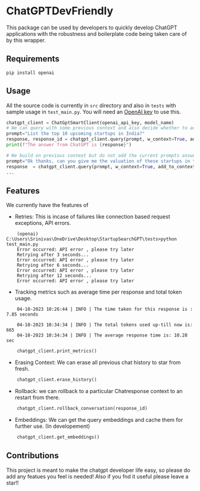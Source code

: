 # ChatGPTDevFriendly


This package can be used by developers to quickly develop ChatGPT applications with the robustness 
and boilerplate code being taken care of by this wrapper.

## Requirements 
`pip install openai`

## Usage 

All the source code is currently in `src` directory and also in `tests` with sample usage in `test_main.py`. You will need an [OpenAI key](https://platform.openai.com/account/api-keys
) to use this. 

```python
chatgpt_client = ChatGptSmartClient(openai_api_key, model_name)
# We can query with some previous context and also decide whether to add a prompts answer to the context
prompt="List the top 10 upcoming startups in India?"
response, response_id = chatgpt_client.query(prompt, w_context=True, add_to_context=True)
print(f"The answer from ChatGPT is {response}")

# We build on previous context but do not add the current prompts answer to context
prompt="Ok thanks, can you give me the valuation of these startups in tabular format"
response  = chatgpt_client.query(prompt, w_context=True, add_to_context=False)
...

```

## Features
We currently have the features of
- Retries: This is incase of failures like connection based request exceptions, API errors.
```
    (openai) C:\Users\Srinivas\OneDrive\Desktop\StartupSearchGPT\tests>python test_main.py
    Error occurred: API error , please try later
    Retrying after 3 seconds...
    Error occurred: API error , please try later
    Retrying after 6 seconds...
    Error occurred: API error , please try later
    Retrying after 12 seconds...
    Error occurred: API error , please try later
``` 
- Tracking metrics such as average time per response and total token usage.
```
    04-10-2023 10:26:44 | INFO | The time taken for this response is : 7.85 seconds

    04-10-2023 10:34:34 | INFO | The total tokens used up-till now is: 665
    04-10-2023 10:34:34 | INFO | The average response time is: 10.28 sec
```
```python
    chatgpt_client.print_metrics()
```
- Erasing Context: We can erase all previous chat history to star from fresh.
```python
    chatgpt_client.erase_history()
```
- Rollback: we can rollback to a particular Chatresponse context to an restart from there.
```python
    chatgpt_client.rollback_conversation(response_id)
```

- Embeddings: We can get the query embeddings and cache them for further use. (In developement)
```python
    chatgpt_client.get_embeddings()
```

## Contributions

This project is meant to make the chatgpt developer life easy, so please do add any featues you feel is needed! Also if you fnd it useful please leave a star!! 
